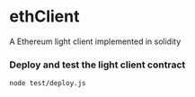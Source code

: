 # ethClient
A Ethereum light client implemented in solidity

### Deploy and test the light client contract

```
node test/deploy.js
```
